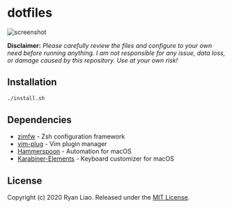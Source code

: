 # dotfiles
![screenshot](https://i.imgur.com/nCkQVN9.png)

**Disclaimer:** *Please carefully review the files and configure to your own need before running anything.
I am not responsible for any issue, data loss, or damage caused by this repository. Use at your own risk!*

## Installation
```sh
./install.sh
```

## Dependencies
* [zimfw](https://github.com/zimfw/zimfw) - Zsh configuration framework
* [vim-plug](https://github.com/junegunn/vim-plug) - Vim plugin manager
* [Hammerspoon](https://github.com/Hammerspoon/hammerspoon) - Automation for macOS
* [Karabiner-Elements](https://github.com/tekezo/Karabiner-Elements) - Keyboard customizer for macOS

## License
Copyright (c) 2020 Ryan Liao. Released under the [MIT License][license].

[license]: LICENSE
[readme]: README.md
